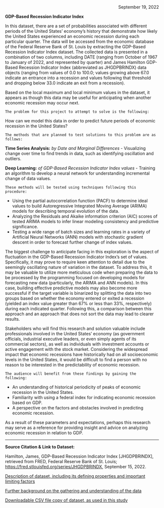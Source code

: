 <p style="text-align: right">
September 19, 2022</p>

**GDP-Based Recession Indicator Index**

In this dataset, there are a set of probabilities associated with different periods of the United States’ economy’s history that demonstrate how likely the United States experienced an economic recession during each particular quarter. The data will be accessed from the economic database of the Federal Reserve Bank of St. Louis by extracting the GDP-Based Recession Indicator Index dataset. The collected data is presented in a combination of two columns, including DATE (ranging from October of 1967 to January of 2022, and represented by quarter) and James Hamilton GDP-Based Recession Indicator Index (abbreviated as JHGDPBRINDX) data objects (ranging from values of 0.0 to 100.0; values growing above 67.0 indicate an entrance into a recession and values following that threshold and dropping below 33.0 indicate an exit from a recession). 

Based on the local maximum and local minimum values in the dataset, it appears as though this data may be useful for anticipating when another economic recession may occur next. 

    The problem for this project to attempt to solve is the following: 
    
How can we model this data in order to predict future periods of economic recession in the United States?

    The methods that are planned to test solutions to this problem are as follows:
 
**Time Series Analysis:** *by Date and Marginal Differences* - Visualizing change over time to find trends in data, such as identifying oscillation and outliers.

**Deep Learning:** *of GDP-Based Recession Indicator Index values* - Training an algorithm to develop a neural network for understanding incremental change of data values.

    These methods will be tested using techniques following this procedure: 
    
* Using the partial autocorrelation function (PACF) to determine ideal values to build Autoregressive Integrated Moving Average (ARIMA) models for describing temporal evolution of the data.
* Analyzing the Residuals and Akaike information criterion (AIC) scores of tested ARIMA models to infer linear modeling consistency and predictive significance.
* Testing a wide range of batch sizes and learning rates in a variety of Artificial Neural Networks (ANN) models with stochastic gradient descent in order to forecast further change of index values.

The biggest challenge to anticipate facing in this exploration is the aspect of fluctuation in the GDP-Based Recession Indicator Index’s set of values. Specifically, it may prove to require keen attention to detail due to the seemingly oscillating nature of variation in the dataset. To address this, it may be valuable to utilize more meticulous code when preparing the data to be processed by the programming focused on developing models for forecasting new data (particularly, the ARIMA and ANN models). In this case, building effective predictive models may also become more successful if the target variable is binarized by splitting the data into two groups based on whether the economy entered or exited a recession (yielded an index value greater than 67% or less than 33%, respectively) during each indicated quarter. Following this, a comparison between this approach and an approach that does not sort the data may lead to clearer results.

Stakeholders who will find this research and solution valuable include professionals involved in the United States’ economy (as government officials, industrial executive leaders, or even simply agents of its commercial sectors), as well as individuals with investment accounts or active engagement with the stock market. Considering the widespread impact that economic recessions have historically had on all socioeconomic levels in the United States, it would be difficult to find a person with no reason to be interested in the predictability of economic recession. 

    The audience will benefit from these findings by gaining the following:
    
* An understanding of historical periodicity of peaks of economic recession in the United States.
* Familiarity with using a federal index for indicating economic recession based on GDP.
* A perspective on the factors and obstacles involved in predicting economic recession.

As a result of these parameters and expectations, perhaps this research may serve as a reference for providing insight and advice on analyzing economic recession in relation to GDP.

---

**Source Citation & Link to Dataset:**

Hamilton, James, GDP-Based Recession Indicator Index [JHGDPBRINDX], retrieved from FRED, Federal Reserve Bank of St. Louis; https://fred.stlouisfed.org/series/JHGDPBRINDX, September 15, 2022.

[Description of dataset, including its defining properties and important limiting factors](https://fred.stlouisfed.org/series/JHGDPBRINDX)

[Further background on the gathering and understanding of the data](http://econbrowser.com/recession-index)

[Downloadable CSV file copy of dataset, as used in this study](https://fred.stlouisfed.org/graph/fredgraph.csv?bgcolor=%23e1e9f0&chart_type=line&drp=0&fo=open%20sans&graph_bgcolor=%23ffffff&height=450&mode=fred&recession_bars=off&txtcolor=%23444444&ts=12&tts=12&width=1168&nt=0&thu=0&trc=0&show_legend=yes&show_axis_titles=yes&show_tooltip=yes&id=JHGDPBRINDX&scale=left&cosd=1967-10-01&coed=2022-01-01&line_color=%234572a7&link_values=false&line_style=solid&mark_type=none&mw=3&lw=2&ost=-99999&oet=99999&mma=0&fml=a&fq=Quarterly&fam=avg&fgst=lin&fgsnd=2020-02-01&line_index=1&transformation=lin&vintage_date=2022-09-17&revision_date=2022-09-17&nd=1967-10-01)
